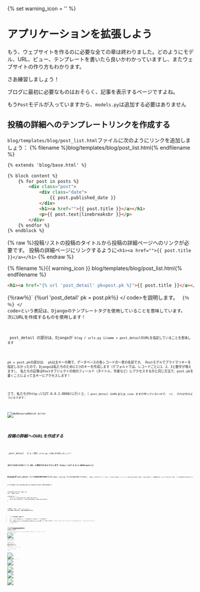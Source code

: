 {% set warning_icon = '<span class="glyphicon glyphicon-exclamation-sign" style="color: red;" aria-hidden="true" data-toggle="tooltip" title="An error is expected when you run this code!" ></span>' %}

# アプリケーションを拡張しよう

もう、ウェブサイトを作るのに必要な全ての章は終わりました。どのようにモデル、URL、ビュー、テンプレートを書いたら良いかわかっていますし、またウェブサイトの作り方もわかります。

さあ練習しましょう！

ブログに最初に必要なものはおそらく、記事を表示するページですよね。

もう`Post`モデルが入っていますから、`models.py`は追加する必要はありません

## 投稿の詳細へのテンプレートリンクを作成する

`blog/templates/blog/post_list.html`ファイルに次のようにリンクを追加しましょう： {% filename %}blog/templates/blog/post_list.html{% endfilename %}

```html
{% extends 'blog/base.html' %}

{% block content %}
    {% for post in posts %}
        <div class="post">
            <div class="date">
                {{ post.published_date }}
            </div>
            <h1><a href="">{{ post.title }}</a></h1>
            <p>{{ post.text|linebreaksbr }}</p>
        </div>
    {% endfor %}
{% endblock %}
```

{% raw %}投稿リストの投稿のタイトルから投稿の詳細ページへのリンクが必要です。 投稿の詳細ページにリンクするように`<h1><a href="">{{ post.title }}</a></h1>` {% endraw %}

{% filename %}{{ warning_icon }} blog/templates/blog/post_list.html{% endfilename %}

```html
<h1><a href="{% url 'post_detail' pk=post.pk %}">{{ post.title }}</a></h1>
```

{％raw％}` {％url 'post_detail' pk = post.pk％} </ code>を説明します。 <code> {％％} </ code>という表記は、Djangoのテンプレートタグを使用していることを意味しています。 次にURLを作成するものを使用します！</p>

<p><code> post_detail </ code>の部分は、Djangoが<code> blog / urls.py </ code>にname = post_detailのURLを指定していることを意味します</p>

<p>pk = post.pkの部分は、 pkは主キーの略で、データベースの各レコードの一意の名前です。 Postモデルでプライマリキーを指定しなかったので、Djangoは私たちのために1つのキーを作成します（デフォルトでは、レコードごとに1、2、3と数字が増えます）。 私たちの記事はPostオブジェクトの他のフィールド（タイトル、作者など）にアクセスするのと同じ方法で、post.pkを書くことによって主キーにアクセスします！</p>

<p>さて、私たちがhttp://127.0.0.1:8000/に行くと、（<code> post_detail </ code>のURLまたは<em> view </ em>をまだ持っていないので、 >）。 それは次のようになります：</p>

<p><img src="images/no_reverse_match2.png" alt="NoReverseMatch error" /></p>

<h2>投稿の詳細へのURLを作成する</h2>

<p><code> post_detail </ code> <em>ビュー</ em>用に<code> urls.py </ code>にURLを作成しましょう！</p>

<p>最初の投稿の詳細がこの<strong> URL </ strong>に表示されるようにします：http://127.0.0.1:8000/post/1/</p>

<p>Djangoが<code> post_detail </ code>という名前の<em>表示</ em>を指すように<code> blog / urls.py </ code>ファイルにURLを作ってください。 <code> blog / urlsに<code> url（r '^ post /（？P＆lt; pk＆gt; \ d +）/ $'、views.post_detail、name = 'post_detail'）、</ code>行を追加します。 py </ code>ファイルにコピーします。 ファイルは次のようになるでしょう。</p>

<p>{% filename %}{{ warning_icon }} blog/urls.py{% endfilename %}</p>

<pre><code class="python">from django.conf.urls import url
from . import views

urlpatterns = [
    url(r'^$', views.post_list, name='post_list'),
    url(r'^post/(?P<pk>\d+)/$', views.post_detail, name='post_detail'),
]
`</pre> 

この部分` ^ post /（？P <pk> \ d +）/ $ </ code>は難しく見えますが、心配する必要はありません。</p>

<ul>
<li><code> ^ </ code>は「文字列の開始」を意味します。</li>
<li><code> post / </ code>というのは、最初の後に<strong>post</ strong>と<strong> / </ strong>という単語が含まれることを意味します。 ここまでは順調ですね。</li>
<li><code>(?P<pk>\d+)` -この部分はトリッキーです。 これは、Djangoがあなたがここに置いたすべてを、` pk </ code>という変数としてビューに転送することを意味します。 （これは<code> blog / templates / blog / post_list.html </ code>でプライマリキー変数に与えた名前と一致します）！<code> \ d </ code> 数字で、文字ではありません（0と9の間のすべてです）。 
<code> + </ code>は、そこに1つ以上の数字が必要であることを意味します。 したがって、<code> http://127.0.0.1:8000/post// </ code>のようなものは無効ですが、<code> http://127.0.0.1:8000/post/1234567890/ </ code>は 完全にOK！</li>
<li>
<code> / </ code>  - もう一度<strong> / </ strong>を入力する必要があります。</li>
<li><code>$` -「終わり」!を意味します。</li> </ul> 

つまり、ブラウザに` http://127.0.0.1:8000/post/5/ </ code>を入力すると、Djangoは<em>view</ em>を探していると理解します。<code> post_detail </ code>に移動し、<code> pk </ code>が<code> 5 </ code>と同じ情報をその<em>view</ em>に転送します。</p>

<p>[Ok] を我々 は <code>blog/urls.py` に新しい URL パターンを追加しました! ページを更新しましょう：http://127.0.0.1:8000/ Boom！ サーバーが再び実行を停止しました。 コンソールを見てください - 予想通り、もう一つのエラーがあります！

![AttributeError](images/attribute_error2.png)

あなたは次のステップが何であるか覚えていますか？ もちろん：ビューを追加する！ですね。

## 投稿の詳細ビューを追加する

今回は* view </ em>に追加のパラメータ` pk </ code>が与えられます。 私たちの<em>view</ em>はそれを捕らえる必要がありますか？ そこで関数を<code> def post_detail（request、pk）：</ code>として定義します。 urls（<code> pk </ code>）で指定した名前とまったく同じ名前を使用する必要があることに注意してください。 この変数を省略すると、エラーが発生します。</p>

<p>今、私たちは1つだけのブログ投稿を取得したいと考えています。 これを行うには、次のようにクエリーセットを使用できます。</p>

<p>{% filename %}{{ warning_icon }} blog/views.py{% endfilename %}</p>

<pre><code class="python">Post.objects.get(pk=pk)
`</pre> 

しかし、このコードには問題があります。 与えられた`主キー</ code>（<code> pk </ code>）で<code> Post </ code>が存在しない場合、非常に醜いエラーが発生します。</p>

<p><img src="images/does_not_exist2.png" alt="DoesNotExist error" /></p>

<p>私たちはそれを望んでいません！ しかしもちろん、Djangoには、それを処理するものがあります：<code> get_object_or_404 </ code>。 与えられた<code> pk </ code>に<code> Post </ code>がない場合、<code> Page Not Found 404 </ code>のページが表示されます。</p>

<p><img src="images/404_2.png" alt="Page not found" /></p>

<p>自分用の<code>Page not found</ code>ページを作成することもできます。 しかし、それは現在非常に重要ではないので、私たちはそれをスキップします。</p>

<p><code> views.py </ code>ファイルに<em>view</ em>を追加してください。</p>

<p><code> blog / urls.py </ code>では<code> views.post_detail </ code>というビューを参照する<code> post_detail </ code>という名前のURLルールを作成しました。 これは、Djangoが<code> blog / views.py </ code>内の<code> post_detail </ code>というビュー機能を使うことを意味します。</p>

<p><code> blog / views.py </ code>を開き、他の<code>from</ code>行の近くに次のコードを追加する必要があります。</p>

<p>{% filename %}blog/views.py{% endfilename %}</p>

<pre><code class="python">from django.shortcuts import render, get_object_or_404
`</pre> 

ファイルの最後に*view</ em>を追加します：</p> 

{% filename %}blog/views.py{% endfilename %}

```python
def post_detail(request, pk):
    post = get_object_or_404(Post, pk=pk)
    return render(request, 'blog/post_detail.html', {'post': post})
```

ページを更新してみましょう：http://127.0.0.1:8000/

![Post list view](images/post_list2.png)

出来ましたね！ しかし、あなたはブログのポストタイトルのリンクをクリックするとどうなりますか？

![TemplateDoesNotExist error](images/template_does_not_exist2.png)

あらいやだ！ 別のエラー！ しかし、私たちはすでにそれに対処する方法をすでに知っていますね。 そう！テンプレートを追加する必要があります！

## 投稿の詳細へのテンプレートリンクを作成する

` blog / templates / blog </ code>に<code> post_detail.html </ code>というファイルを作成します。</p>

<p>こんな感じですね。</p>

<p>{% filename %}blog/templates/blog/post_detail.html{% endfilename %}</p>

<pre><code class="html">{% extends 'blog/base.html' %}

{% block content %}
    <div class="post">
        {% if post.published_date %}
            <div class="date">
                {{ post.published_date }}
            </div>
        {% endif %}
        <h1>{{ post.title }}</h1>
        <p>{{ post.text|linebreaksbr }}</p>
    </div>
{% endblock %}
`</pre> 

もう一度` base.html </ code>を拡張します。 <code> content </ code>ブロックでは、投稿のpublished_date（存在する場合）、タイトル、およびテキストを表示します。 しかし、私たちはいくつかの重要なことについて議論すべきですよね？</p>

<p>{% raw %}<code>{% if ... %} ...  {％endif％}は、何かをチェックしたいときに使用できるテンプレートタグです。 (<code>if ... else... Introduction to Pythonのチャプターでやってこを覚えていますか？）このシナリオでは我々はポストの<code>published_date`が空ではないかどうかを確認します。{% endraw %}

これで、` TemplateDoesNotExist </ code>がなくなったかどうか確認してページを更新できます。</p>

<p><img src="images/post_detail2.png" alt="Post detail page" /></p>

<p>イェーイ！うまくできていますね！</p>

<h1>Deploy time!</h1>

<p>あなたのウェブサイトがまだPythonAnywhere上で動作するかどうかを確認してみましょう。</p>

<p>{% filename %}command-line{% endfilename %}</p>

<pre><code>$ git status
$ git add --all .
$ git status
$ git commit -m "Added view and template for detailed blog post as well as CSS for the site."
$ git push
`</pre> 

それから、[ PythonAnywhere Bash console](https://www.pythonanywhere.com/consoles/)で：

{% filename %}command-line{% endfilename %}

    $ cd ~/<your-pythonanywhere-username>.pythonanywhere.com
    $ git pull
    [...]
    

(`<your-pythonanywhere-username>`の部分を、自分の実際のPythonAnywhereのユーザー名に角カッコをはずして置き換えることを忘れずに)

## サーバー上の静的ファイルの更新

PythonAnywhereのようなサーバは、（CSSファイルのような）「静的ファイル」をPythonファイルとは違って扱うのが好きです。なぜなら、それらが高速に読み込まれるように最適化できるからです。 その結果、CSSファイルを変更するたびに、サーバー上で追加のコマンドを実行して、更新するように指示する必要があります。 コマンドは` collectstatic </ code>です。</p>

<p>あなたが使用している<code> source myenv / bin / activate </ code>コマンドと同じです（PythonAnywhereはこれを行うために<code> workon </ code>というコマンドを使用します） あなた自身のコンピュータで）：</p>

<p>{% filename %}command-line{% endfilename %}</p>

<pre><code>$ workon <your-pythonanywhere-username>.pythonanywhere.com
(ola.pythonanywhere.com)$ python manage.py collectstatic
[...]
`</pre> 

 manage.py collectstatic </ code>コマンドは、<code> manage.py migrate </ code>のようなものです。  私たちはコードをいくつか変更してから、Djangoにサーバの静的ファイルのコレクションまたはデータベースに変更を適用するよう指示します。</p>

<p>いずれにしても、<a href="https://www.pythonanywhere.com/web_app_setup/"> Webタブ</a>にアクセスして、<strong> Reload </ strong>を押す準備が整いました。</p>

<p>そしてdeployします! おめでとうございます :)</p>